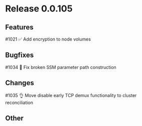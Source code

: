 # Release 0.0.105

## Features

#1021 ✅ Add encryption to node volumes

## Bugfixes

#1034 🐛 Fix broken SSM parameter path construction

## Changes

#1035 👌 Move disable early TCP demux functionality to cluster reconciliation

## Other

